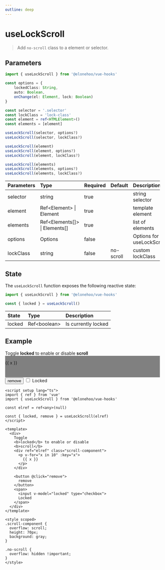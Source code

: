 ```yaml
---
outline: deep
---
```


<script setup lang="ts">
  import {ref} from 'vue'
  import {useLockScroll} from '@elonehoo/vue-hooks'

  const elref = ref<any>(null);

  const { locked, remove } = useLockScroll(elref);
</script>

# useLockScroll

> Add `no-scroll` class to a element or selector.

## Parameters

```typescript
import { useLockScroll } from '@elonehoo/vue-hooks'

const options = {
    lockedClass: String,
    auto: Boolean,
    onChange(el: Element, lock: Boolean)
}

const selector = '.selector'
const lockClass = 'lock-class'
const element = ref<HTMLElement>()
const elements = [element]

useLockScroll(selector, options?)
useLockScroll(selector, lockClass?)

useLockScroll(element)
useLockScroll(element, options?)
useLockScroll(element, lockClass?)

useLockScroll(elements)
useLockScroll(elements, options?)
useLockScroll(elements, lockClass?)
```

| Parameters | Type | Required | Default | Description |
| :---------- | :---- | :-------- | :------- | :----------- |
| selector | string | true | | string selector |
| element | Ref\<Element> \| Element | true | |	template element |
| elements | Ref\<Elements[]> \| Elements[] | true | | list of elements |
| options | Options | false | | Options for useLockScroll |
| lockClass | string | false | no-scroll | custom lockClass |

## State

The `useLockScroll` function exposes the following reactive state:

```typescript
import { useLockScroll } from '@elonehoo/vue-hooks'

const { locked } = useLockScroll()
```

|State | Type | Description |
| :---- | :---- | :----------- |
| locked | Ref\<boolean> | Is currently locked |

## Example

<div>
  Toggle
  <b>locked</b> to enable or disable
  <b>scroll</b>
  <div ref="elref" class="scroll-component">
    <p v-for="x in 10" :key="x">{{ x }}</p>
  </div>
  <button @click="remove">remove</button>
  <span>
    <input type="checkbox" v-model="locked" />
    Locked
  </span>
</div>

<style scoped>
.scroll-component {
  overflow: scroll;
  height: 70px;
  background: gray;
}

.no-scroll {
  overflow: hidden !important;
}
</style>

```vue
<script setup lang="ts">
import { ref } from 'vue'
import { useLockScroll } from '@elonehoo/vue-hooks'

const elref = ref<any>(null)

const { locked, remove } = useLockScroll(elref)
</script>

<template>
  <div>
    Toggle
    <b>locked</b> to enable or disable
    <b>scroll</b>
    <div ref="elref" class="scroll-component">
      <p v-for="x in 10" :key="x">
        {{ x }}
      </p>
    </div>

    <button @click="remove">
      remove
    </button>
    <span>
      <input v-model="locked" type="checkbox">
      Locked
    </span>
  </div>
</template>

<style scoped>
.scroll-component {
  overflow: scroll;
  height: 70px;
  background: gray;
}

.no-scroll {
  overflow: hidden !important;
}
</style>
```
